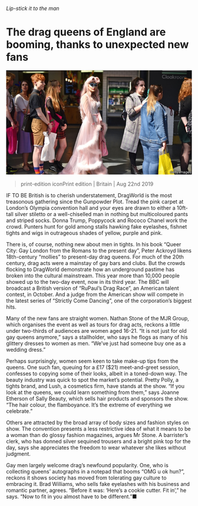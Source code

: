 ###### Lip-stick it to the man

# The drag queens of England are booming, thanks to unexpected new fans 

![image](images/20190824_BRP001_0.jpg) 

> print-edition iconPrint edition | Britain | Aug 22nd 2019 

IF TO BE British is to cherish understatement, DragWorld is the most treasonous gathering since the Gunpowder Plot. Tread the pink carpet at London’s Olympia convention hall and your eyes are drawn to either a 10ft-tall silver stiletto or a well-chiselled man in nothing but multicoloured pants and striped socks. Donna Trump, Poppycock and Rococo Chanel work the crowd. Punters hunt for gold among stalls hawking fake eyelashes, fishnet tights and wigs in outrageous shades of yellow, purple and pink. 

There is, of course, nothing new about men in tights. In his book “Queer City: Gay London from the Romans to the present day”, Peter Ackroyd likens 18th-century “mollies” to present-day drag queens. For much of the 20th century, drag acts were a mainstay of gay bars and clubs. But the crowds flocking to DragWorld demonstrate how an underground pastime has broken into the cultural mainstream. This year more than 10,000 people showed up to the two-day event, now in its third year. The BBC will broadcast a British version of “RuPaul’s Drag Race”, an American talent contest, in October. And a judge from the American show will compete in the latest series of “Strictly Come Dancing”, one of the corporation’s biggest hits. 

Many of the new fans are straight women. Nathan Stone of the MJR Group, which organises the event as well as tours for drag acts, reckons a little under two-thirds of audiences are women aged 16-21. “It is not just for old gay queens anymore,” says a stallholder, who says he flogs as many of his glittery dresses to women as men. “We’ve just had someone buy one as a wedding dress.” 

Perhaps surprisingly, women seem keen to take make-up tips from the queens. One such fan, queuing for a £17 ($21) meet-and-greet session, confesses to copying some of their looks, albeit in a toned-down way. The beauty industry was quick to spot the market’s potential. Pretty Polly, a tights brand, and Lush, a cosmetics firm, have stands at the show. “If you look at the queens, we could learn something from them,” says Joanne Etherson of Sally Beauty, which sells hair products and sponsors the show. “The hair colour, the flamboyance. It’s the extreme of everything we celebrate.” 

Others are attracted by the broad array of body sizes and fashion styles on show. The convention presents a less restrictive idea of what it means to be a woman than do glossy fashion magazines, argues Mr Stone. A barrister’s clerk, who has donned silver sequined trousers and a bright pink top for the day, says she appreciates the freedom to wear whatever she likes without judgment. 

Gay men largely welcome drag’s newfound popularity. One, who is collecting queens’ autographs in a notepad that booms “OMG u ok hun?”, reckons it shows society has moved from tolerating gay culture to embracing it. Brad Williams, who sells fake eyelashes with his business and romantic partner, agrees. “Before it was: ‘Here’s a cookie cutter. Fit in’,” he says. “Now to fit in you almost have to be different.”■ 


